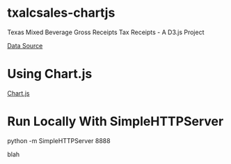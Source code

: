 # txalcsales-chartjs
Texas Mixed Beverage Gross Receipts Tax Receipts - A D3.js Project

[Data Source](http://www.texastransparency.org/Data_Center/Search_Datasets.php)

# Using Chart.js
[Chart.js](http://www.chartjs.org/)

# Run Locally With SimpleHTTPServer
python -m SimpleHTTPServer 8888

blah
